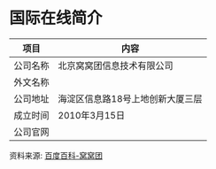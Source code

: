 # 国际在线简介

|项目|内容|
|-----|-----|
|公司名称|北京窝窝团信息技术有限公司|
|外文名称||
|公司地址|海淀区信息路18号上地创新大厦三层|
|成立时间|2010年3月15日|
|公司官网||

资料来源: 
[百度百科-窝窝团](https://baike.baidu.com/item/%E7%AA%9D%E7%AA%9D%E5%9B%A2)